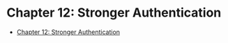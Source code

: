 # Chapter 12: Stronger Authentication

- [Chapter 12: Stronger Authentication](#chapter-12-stronger-authentication)
